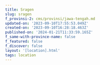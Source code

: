 ```yaml
---
title: Sragen
slug: sragen
f_provinsi-2: cms/provinsi/jawa-tengah.md
updated-on: '2023-09-10T17:55:53.049Z'
created-on: '2023-09-10T16:28:18.463Z'
published-on: '2024-01-21T11:33:59.165Z'
f_same-with-province-name: false
f_featured: false
f_discover: false
layout: '[location].html'
tags: location
---
```



